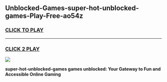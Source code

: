 
## Unblocked-Games-super-hot-unblocked-games-Play-Free-ao54z
<h3>
<a href="https://premium76.site?title=super-hot-unblocked-games&ref=10A">CLICK TO PLAY</a></h3>
<hr>

<h3>
<a href="https://premium76.site?title=super-hot-unblocked-games&ref=10A">CLICK 2 PLAY</a>
  
</h3>

<a href="https://premium76.site?title=super-hot-unblocked-games&ref=10A"><img src="https://clearcache.store/games.png"></a>


**super-hot-unblocked-games games unblocked: Your Gateway to Fun and Accessible Online Gaming**
